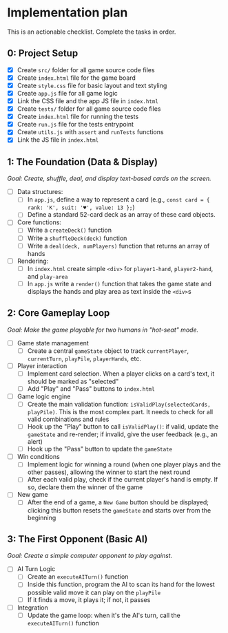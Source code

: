 # Implementation plan

This is an actionable checklist. Complete the tasks in order.

## 0: Project Setup

- [x] Create `src/` folder for all game source code files
- [x] Create `index.html` file for the game board
- [x] Create `style.css` file for basic layout and text styling
- [x] Create `app.js` file for all game logic
- [x] Link the CSS file and the app JS file in `index.html`
- [x] Create `tests/` folder for all game source code files
- [x] Create `index.html` file for running the tests
- [x] Create `run.js` file for the tests entrypoint
- [x] Create `utils.js` with `assert` and `runTests` functions
- [x] Link the JS file in `index.html`

## 1: The Foundation (Data & Display)

_Goal: Create, shuffle, deal, and display text-based cards on the screen._

- [ ] Data structures:
  - [ ] In `app.js`, define a way to represent a card (e.g., `const card = { rank: 'K', suit: '♥', value: 13 };`)
  - [ ] Define a standard 52-card deck as an array of these card objects.
- [ ] Core functions:
  - [ ] Write a `createDeck()` function
  - [ ] Write a `shuffleDeck(deck)` function
  - [ ] Write a `deal(deck, numPlayers)` function that returns an array of hands
- [ ] Rendering:
  - [ ] In `index.html` create simple `<div>` for `player1-hand`, `player2-hand`, and `play-area`
  - [ ] In `app.js` write a `render()` function that takes the game state and displays the hands and play area as text inside the `<div>`s

## 2: Core Gameplay Loop

_Goal: Make the game playable for two humans in "hot-seat" mode._

- [ ] Game state management
  - [ ] Create a central `gameState` object to track `currentPlayer`, `currentTurn`, `playPile`, `playerHands`, etc.
- [ ] Player interaction
  - [ ] Implement card selection. When a player clicks on a card's text, it should be marked as "selected"
  - [ ] Add "Play" and "Pass" buttons to `index.html`
- [ ] Game logic engine
  - [ ] Create the main validation function: `isValidPlay(selectedCards, playPile)`. This is the most complex part. It needs to check for all valid combinations and rules
  - [ ] Hook up the "Play" button to call `isValidPlay()`: if valid, update the `gameState` and re-render; if invalid, give the user feedback (e.g., an alert)
  - [ ] Hook up the "Pass" button to update the `gameState`
- [ ] Win conditions
  - [ ] Implement logic for winning a round (when one player plays and the other passes), allowing the winner to start the next round
  - [ ] After each valid play, check if the current player's hand is empty. If so, declare them the winner of the game
- [ ] New game
  - [ ] After the end of a game, a `New Game` button should be displayed; clicking this button resets the `gameState` and starts over from the beginning

## 3: The First Opponent (Basic AI)

_Goal: Create a simple computer opponent to play against._

- [ ] AI Turn Logic
  - [ ] Create an `executeAITurn()` function
  - [ ] Inside this function, program the AI to scan its hand for the lowest possible valid move it can play on the `playPile`
  - [ ] If it finds a move, it plays it; if not, it passes
- [ ] Integration
  - [ ] Update the game loop: when it's the AI's turn, call the `executeAITurn()` function
